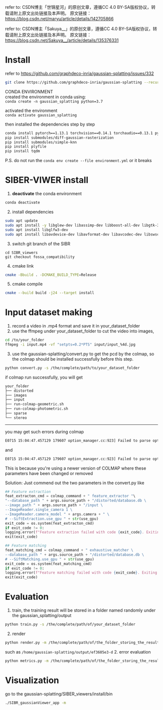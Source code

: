 refer to: CSDN博主「世锦星河」的原创文章，遵循CC 4.0 BY-SA版权协议，转载请附上原文出处链接及本声明。
原文链接：https://blog.csdn.net/maryu/article/details/142705866

refer to: CSDN博主「Sakuya__」的原创文章，遵循CC 4.0 BY-SA版权协议，转载请附上原文出处链接及本声明。
原文链接：https://blog.csdn.net/Sakuya__/article/details/135376331
# Install
refer to https://github.com/graphdeco-inria/gaussian-splatting/issues/332
```bash
git clone https://github.com/graphdeco-inria/gaussian-splatting --recursive
```

CONDA ENVIRONMENT  
created the environment in conda using:  
`conda create -n gaussian_splatting python=3.7`

activated the environment  
`conda activate gaussian_splatting`

then installed the dependencies step by step
```bash
conda install pytorch==1.13.1 torchvision==0.14.1 torchaudio==0.13.1 pytorch-cuda=11.7 -c pytorch -c nvidia
pip install submodules/diff-gaussian-rasterization
pip install submodules/simple-knn  
pip install plyfile  
pip install tqdm
```
P.S. do not run the `conda env create --file environment.yml` or it breaks
# SIBER-VIWER install
1. **deactivate** the conda environment
```bash
conda deactivate
```
2. install dependencies
```bash
sudo apt update
sudo apt install -y libglew-dev libassimp-dev libboost-all-dev libgtk-3-dev libopencv-dev libglfw3-dev libavdevice-dev libavcodec-dev libeigen3-dev libxxf86vm-dev libembree-dev
sudo apt install libglfw3-dev 
sudo apt install libavdevice-dev libavformat-dev libavcodec-dev libswscale-dev libavutil-dev  
```
3. switch git branch of the SIBR
```git
cd SIBR_viewers
git checkout fossa_compatibility
```
4. cmake link
```bash
cmake -Bbuild . -DCMAKE_BUILD_TYPE=Release
```
5. cmake compile
```bash
cmake --build build -j24 --target install
```

# Input dataset making
1. record a video in .mp4 format and save it in your_dataset_folder
2. use the ffmpeg under your_dataset_folder to cut the video into images, 
```bash
cd /to/your_folder
ffmpeg -i input.mp4 -vf "setpts=0.2*PTS" input/input_%4d.jpg
```
3. use the gaussian-splatting/convert.py to get the pcd by the colmap, so the colmap should be installed successfully before this step.
```bash
python convert.py -s /the/complete/path/to/your_dataset_folder
```
if colmap run successfully, you will get
```bash
your_folder
├── distorted
├── images
├── input
├── run-colmap-geometric.sh
├── run-colmap-photometric.sh
├── sparse
└── stereo
```

---
you may get such errors during colmap
```bash
E0715 15:04:47.457129 179607 option_manager.cc:923] Failed to parse options - unrecognised option '--SiftExtraction.use_gpu'. ERROR:root:Feature extraction failed with code 256. Exiting.
```
and
```bash
E0715 15:04:47.457129 179607 option_manager.cc:923] Failed to parse options - unrecognised option '--SiftMatching.use_gpu'. ERROR:root:Feature extraction failed with code 256. Exiting.
```
This is because you're using a newer version of COLMAP where these parameters have been changed or removed

Solution:
Just commend out the two parameters in the convert.py like
```python
## Feature extraction
feat_extracton_cmd = colmap_command + " feature_extractor "\
"--database_path " + args.source_path + "/distorted/database.db \
--image_path " + args.source_path + "/input \
--ImageReader.single_camera 1 \
--ImageReader.camera_model " + args.camera + " \
# --SiftExtraction.use_gpu " + str(use_gpu)
exit_code = os.system(feat_extracton_cmd)
if exit_code != 0:
logging.error(f"Feature extraction failed with code {exit_code}. Exiting.")
exit(exit_code)

## Feature matching
feat_matching_cmd = colmap_command + " exhaustive_matcher \
--database_path " + args.source_path + "/distorted/database.db \
# --SiftMatching.use_gpu " + str(use_gpu)
exit_code = os.system(feat_matching_cmd)
if exit_code != 0:
logging.error(f"Feature matching failed with code {exit_code}. Exiting.")
exit(exit_code)
```
# Evaluation
1. train, the training result will be stored in a folder named randomly under the gaussian_splatting/output 
```bash
python train.py -s /the/complete/path/of/your_dataset_folder
```
2.  render
```bash
python render.py -m /the/complete/path/of/the_folder_storing_the_result
```
such as `/home/gaussian-splatting/output/ef3605e3-d`
2. error evaluation
```bash
python metrics.py -m /the/complete/path/of/the_folder_storing_the_result
```
# Visualization
go to the gaussian-splatting/SIBER_viewers/install/bin
```bash
./SIBR_gaussianViewer_app -m 
```